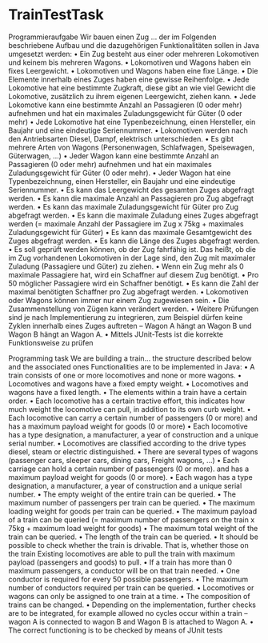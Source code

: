 # TrainTestTask

Programmieraufgabe
Wir bauen einen Zug … der im Folgenden beschriebene Aufbau und die dazugehörigen
Funktionalitäten sollen in Java umgesetzt werden:
• Ein Zug besteht aus einer oder mehreren Lokomotiven und keinem bis mehreren
Wagons.
• Lokomotiven und Wagons haben ein fixes Leergewicht.
• Lokomotiven und Wagons haben eine fixe Länge.
• Die Elemente innerhalb eines Zuges haben eine gewisse Reihenfolge.
• Jede Lokomotive hat eine bestimmte Zugkraft, diese gibt an wie viel Gewicht die
Lokomotive, zusätzlich zu ihrem eigenen Leergewicht, ziehen kann.
• Jede Lokomotive kann eine bestimmte Anzahl an Passagieren (0 oder mehr)
aufnehmen und hat ein maximales Zuladungsgewicht für Güter (0 oder mehr)
• Jede Lokomotive hat eine Typenbezeichnung, einen Hersteller, ein Baujahr und eine
eindeutige Seriennummer.
• Lokomotiven werden nach den Antriebsarten Diesel, Dampf, elektrisch
unterschieden.
• Es gibt mehrere Arten von Wagons (Personenwagen, Schlafwagen, Speisewagen,
Güterwagen, ...)
• Jeder Wagon kann eine bestimmte Anzahl an Passagieren (0 oder mehr) aufnehmen
und hat ein maximales Zuladungsgewicht für Güter (0 oder mehr).
• Jeder Wagon hat eine Typenbezeichnung, einen Hersteller, ein Baujahr und eine
eindeutige Seriennummer.
• Es kann das Leergewicht des gesamten Zuges abgefragt werden.
• Es kann die maximale Anzahl an Passagieren pro Zug abgefragt werden.
• Es kann das maximale Zuladungsgewicht für Güter pro Zug abgefragt werden.
• Es kann die maximale Zuladung eines Zuges abgefragt werden (= maximale Anzahl
der Passagiere im Zug x 75kg + maximales Zuladungsgewicht für Güter)
• Es kann das maximale Gesamtgewicht des Zuges abgefragt werden.
• Es kann die Länge des Zuges abgefragt werden.
• Es soll geprüft werden können, ob der Zug fahrfähig ist. Das heißt, ob die im Zug
vorhandenen Lokomotiven in der Lage sind, den Zug mit maximaler Zuladung
(Passagiere und Güter) zu ziehen.
• Wenn ein Zug mehr als 0 maximale Passagiere hat, wird ein Schaffner auf diesem Zug
benötigt.
• Pro 50 möglicher Passagiere wird ein Schaffner benötigt.
• Es kann die Zahl der maximal benötigten Schaffner pro Zug abgefragt werden.
• Lokomotiven oder Wagons können immer nur einem Zug zugewiesen sein.
• Die Zusammenstellung von Zügen kann verändert werden.
• Weitere Prüfungen sind je nach Implementierung zu integrieren, zum Beispiel dürfen
keine Zyklen innerhalb eines Zuges auftreten – Wagon A hängt an Wagon B und
Wagon B hängt an Wagon A.
• Mittels JUnit-Tests ist die korrekte Funktionsweise zu prüfen

Programming task
We are building a train... the structure described below and the associated ones
Functionalities are to be implemented in Java:
• A train consists of one or more locomotives and none or more
wagons. • Locomotives and wagons have a fixed empty weight.
• Locomotives and wagons have a fixed length.
• The elements within a train have a certain order.
• Each locomotive has a certain tractive effort, this indicates how much weight the
locomotive can pull, in addition to its own curb weight.
• Each locomotive can carry a certain number of passengers (0 or more)
and has a maximum payload weight for goods (0 or more)
• Each locomotive has a type designation, a manufacturer, a year of construction and a
unique serial number.
• Locomotives are classified according to the drive types diesel, steam or electric
distinguished.
• There are several types of wagons (passenger cars, sleeper cars, dining cars,
Freight wagons, ...)
• Each carriage can hold a certain number of passengers (0 or more).
and has a maximum payload weight for goods (0 or more).
• Each wagon has a type designation, a manufacturer, a year of construction and a
unique serial number.
• The empty weight of the entire train can be queried.
• The maximum number of passengers per train can be queried.
• The maximum loading weight for goods per train can be queried.
• The maximum payload of a train can be queried (= maximum number
of passengers on the train x 75kg + maximum load weight for goods)
• The maximum total weight of the train can be queried.
• The length of the train can be queried.
• It should be possible to check whether the train is drivable. That is, whether those on the train
Existing locomotives are able to pull the train with maximum payload
(passengers and goods) to pull.
• If a train has more than 0 maximum passengers, a conductor will be on that train
needed.
• One conductor is required for every 50 possible passengers.
• The maximum number of conductors required per train can be queried.
• Locomotives or wagons can only be assigned to one train at a time.
• The composition of trains can be changed.
• Depending on the implementation, further checks are to be integrated, for example allowed
no cycles occur within a train – wagon A is connected to wagon B and
Wagon B is attached to Wagon A.
• The correct functioning is to be checked by means of JUnit tests